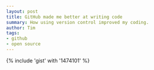 ```yaml
---
layout: post
title: GitHub made me better at writing code
summary: How using version control improved my coding.
author: Tim
tags:
- github
- open source
---
```


{% include 'gist' with '1474101' %}